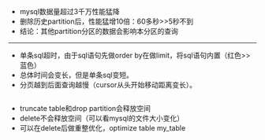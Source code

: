 * mysql数据量超过3千万性能猛降
* 删除历史partition后，性能猛增10倍：60多秒&gt;&gt;5秒不到
* 结论：其他partition分区的数据会影响本分区的查询

---

* 单条sql超时，由于sql语句先做order by在做limit，将sql语句内置（红色&gt;&gt;蓝色）
* 总体时间会变长，但是单条sql变短。
* 分页越到后面查询越慢（cursor从头开始移动距离变长）。

```

```

* truncate table和drop partition会释放空间
* delete不会释放空间（可以看mysql的文件大小变化）
* 可以在delete后做重整优化，optimize table my\_table



